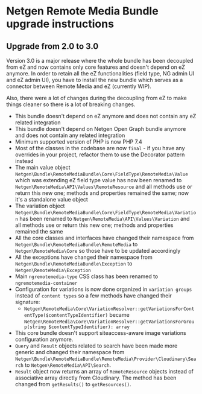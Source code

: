 Netgen Remote Media Bundle upgrade instructions
===============================================

Upgrade from 2.0 to 3.0
-----------------------

Version 3.0 is a major release where the whole bundle has been decoupled from eZ and now contains only core features and doesn't depend on eZ anymore. In order to retain all the eZ functionalities (field type, NG admin UI and eZ admin UI), you have to install the new bundle which serves as a connector between Remote Media and eZ (currently WIP).

Also, there were a lot of changes during the decoupling from eZ to make things cleaner so there is a lot of breaking changes.

* This bundle doesn't depend on eZ anymore and does not contain any eZ related integration
* This bundle doesn't depend on Netgen Open Graph bundle anymore and does not contain any related integration
* Minimum supported version of PHP is now PHP 7.4
* Most of the classes in the codebase are now `final` - if you have any overrides in your project, refactor them to use the Decorator pattern instead
* The main value object `Netgen\Bundle\RemoteMediaBundle\Core\FieldType\RemoteMedia\Value` which was extending eZ field type value has now been renamed to `Netgen\RemoteMedia\API\Values\RemoteResource` and all methods use or return this new one; methods and properties remained the same; now it's a standalone value object
* The variation object `Netgen\Bundle\RemoteMediaBundle\Core\FieldType\RemoteMedia\Variation` has been renamed to `Netgen\RemoteMedia\API\Values\Variation` and all methods use or return this new one; methods and properties remained the same
* All the core classes and interfaces have changed their namespace from `Netgen\Bundle\RemoteMediaBundle\RemoteMedia` to `Netgen\RemoteMedia\Core` so those have to be updated accordingly
* All the exceptions have changed their namespace from `Netgen\Bundle\RemoteMediaBundle\Exception` to `Netgen\RemoteMedia\Exception`
* Main `ngremotemedia-type` CSS class has been renamed to `ngremotemedia-container`
* Configuration for variations is now done organized in `variation groups` instead of `content types` so a few methods have changed their signature:
    * `Netgen\RemoteMedia\Core\VariationResolver::getVariationsForContentType($contentTypeIdentifier)` became `Netgen\RemoteMedia\Core\VariationResolver::getVariationsForGroup(string $contentTypeIdentifier): array`
* This core bundle doesn't support siteaccess-aware image variations configuration anymore.
* `Query` and `Result` objects related to search have been made more generic and changed their namespace from `Netgen\Bundle\RemoteMediaBundle\RemoteMedia\Provider\Cloudinary\Search` to `Netgen\RemoteMedia\API\Search`.
* `Result` object now returns an array of `RemoteResource` objects instead of associative array directly from Cloudinary. The method has been changed from `getResults()` to `getResources()`.
